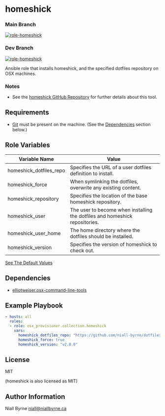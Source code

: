 # homeshick

### Main Branch
[![role-homeshick](https://github.com/osx-provisioner/collection/actions/workflows/workflow-homeshick-push.yml/badge.svg?branch=main)](https://github.com/osx-provisioner/collection/actions/workflows/workflow-homeshick-push.yml)

### Dev Branch
[![role-homeshick](https://github.com/osx-provisioner/collection/actions/workflows/workflow-homeshick-push.yml/badge.svg?branch=dev)](https://github.com/osx-provisioner/collection/actions/workflows/workflow-homeshick-push.yml)

Ansible role that installs homeshick, and the specified dotfiles repository on OSX machines.

### Notes
- See the [homeshick GitHub Repository](https://github.com/andsens/homeshick) for further details about this tool.

Requirements
------------

- [Git](https://git-scm.com/) must be present on the machine.  (See the [Dependencies](#dependencies) section below.)


Role Variables
--------------

| Variable Name           | Value                                                                       |
|-------------------------|-----------------------------------------------------------------------------|
| homeshick_dotfiles_repo | Specifies the URL of a user dotfiles definition to install.                 |
| homeshick_force         | When symlinking the dotfiles, overwrite any existing content.               |
| homeshick_repository    | Specifies the location of the base homeshick repository.                    |
| homeshick_user          | The user to become when installing the dotfiles and homeshick repositories. |
| homeshick_user_home     | The home directory where the dotfiles should be installed.                  |
| homeshick_version       | Specifies the version of homeshick to check out.                            |

[See The Default Values](defaults/main.yml)

Dependencies
------------

- [elliotweiser.osx-command-line-tools](https://galaxy.ansible.com/elliotweiser/osx-command-line-tools)

Example Playbook
----------------

```yaml
- hosts: all
  roles:
  - role: osx_provisioner.collection.homeshick
    vars:
      homeshick_dotfiles_repo: "https://github.com/niall-byrne/dotfiles.git"
      homeshick_force: true
      homeshick_version: "v2.0.0"
```

License
-------

MIT

(homeshick is also licensed as MIT)

Author Information
------------------

Niall Byrne <niall@niallbyrne.ca>
